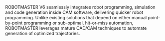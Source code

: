 ROBOTMASTER V6 seamlessly integrates robot programming, simulation and code generation inside CAM software, delivering quicker robot programming. Unlike existing solutions that depend on either manual point-by-point programming or sub-optimal, hit-or-miss automation, ROBOTMASTER leverages mature CAD/CAM techniques to automate generation of optimized trajectories.